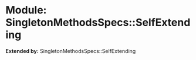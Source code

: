 # Module: SingletonMethodsSpecs::SelfExtending
  
**Extended by:** SingletonMethodsSpecs::SelfExtending
    




